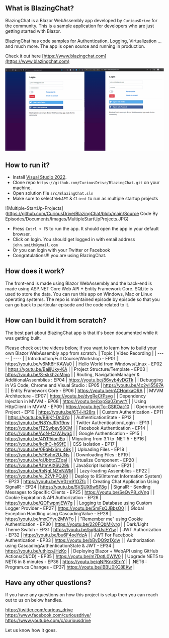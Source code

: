 ## What is BlazingChat?

BlazingChat is a Blazor WebAssembly app developed by `CuriousDrive` for the community. 
This is a sample application for developers who are just getting started with Blazor. 

BlazingChat has code samples for Authentication, Logging, Virtualization ... and much more. The app is open source and running in production. 

Check it out here [https://www.blazingchat.com](https://www.blazingchat.com)

![Demo_App](https://github.com/CuriousDrive/BlazingChat/blob/main/Source%20Code%20By%20Episodes/Documents/Gifs/Intro2.gif)

## How to run it?

- Install [Visual Studio 2022](https://visualstudio.microsoft.com/vs/).
- Clone repo `https://github.com/CuriousDrive/BlazingChat.git` on your machine.
- Open solution file `src/BlazingChat.sln`
- Make sure to select `WebAPI` & `Client` to run as multiple startup projects

![Multiple-StartUp-Projects](https://github.com/CuriousDrive/BlazingChat/blob/main/Source Code By Episodes/Documents/Images/MultipleStartUpProjects.JPG)
- Press `Cntrl + F5` to run the app. It should open the app in your default browser.
- Click on login. You should get logged in with email address `john.smith@gmail.com`
- Or you can login with your Twitter or Facebook
- Congratulations!!! you are using BlazingChat.

## How does it work?

The front-end is made using Blazor WebAssembly and the back-end is made using ASP.NET Core Web API + Entity Framework Core. SQLite is used to store the data. You can run this app on Windows, Mac or Linux operating systems. The repo is maintained episode by episode so that you can go back to particular episode and the code related to it.

## How can I build it from scratch?

The best part about BlazingChat app is that it's been documented while it was getting built. 

Please check out the videos below, if you want to learn how to build your own Blazor WebAssembly app from scratch.
| Topic | Video Recording |
| ----- | ---- |
| Introduction/Full Course/Workshop - EP01 | https://youtu.be/v6Mt8HKAWa0 |
| Hello World from Windows/Linux - EP02 | https://youtu.be/BajljUky-KA |
| Project Structure/Template - EP03 | https://youtu.be/S-skkhzcMmo |
| Routing, NavigationManager & AdditionalAssemblies : EP04 | https://youtu.be/86vyb4vDGTk |
| Debugging in VS Code, Chrome and Visual Studio : EP05 | https://youtu.be/4c2vli5567A |
| Entity Framework Core - EP06 | https://youtu.be/rACHqnkaORA |
| MVVM Architecture - EP07 | https://youtu.be/dvgReCfPsvg |
| Dependency Injection in MVVM - EP08 | https://youtu.be/bxpSa0ZmwtY |
| Using HttpClient in MVVM - EP09 | https://youtu.be/To-GSKOac10 |
| Open-source Project - EP10 | https://youtu.be/6T-l-lt28rs |
| Custom Authentication - EP11 | https://youtu.be/B9jKf-Dn0Yg |
| AuthenticationState - EP12 | https://youtu.be/N8YoJRV19rw |
| Twitter Authentication/Login - EP13 | https://youtu.be/TZSwbey58CM |
| Facebook Authentication - EP14 | https://youtu.be/AoN-CzWJwa4 |
| Google Authentication - EP15 | https://youtu.be/4lYPhionIEo |
| Migrating from 3.1 to .NET 5 - EP16 | https://youtu.be/kcihC-h69fE |
| CSS Isolation - EP17 | https://youtu.be/0EqMxSm_49k |
| Uploading Files - EP18 | https://youtu.be/sF6yhn2UJNs |
| Downloading Files : EP19 | https://youtu.be/qUbbtcZZqaI |
| Virtualize Component - EP20 | https://youtu.be/UtmAlX6U29k |
| JavaScript Isolation - EP21 | https://youtu.be/tbNgLNZnNWM |
| Lazy-loading Assemblies - EP22 | https://youtu.be/e_22VhPQJj0 |
| Deploy to IIS(Internet Information System) - EP23 | https://youtu.be/vV0zn91OZfc |
| Creating Chat Application Using SignalR - EP24 | https://youtu.be/5VSUX6w5P8g |
| SignalR - Sending Messages to Specific Clients - EP25 | https://youtu.be/SeQvP8_dVng |
| Cookie Expiration & API Authorization - EP26 | https://youtu.be/QOFwpmjEW7g |
| Logging to Database using Custom Logger Provider - EP27 | https://youtu.be/SmFsQJBbsO0 |
| Global Exception Handling using CascadingValue - EP28 | https://youtu.be/mxOYvu2MWFo |
| "Remember me" using Cookie Authentication - EP30 | https://youtu.be/220FQbMKyrg |
| Dark/Light Theme Switch - EP31 | https://youtu.be/5qRaUviEYIw |
| JWT Authorization - EP32 | https://youtu.be/bu6F4oeYdzA |
| JWT For Facebook Authentication - EP33 | https://youtu.be/bBvDQ9z1Xdw |
| Authorization using CascadingAuthenticationState & JWT - EP34 | https://youtu.be/uthjcpJHzKo |
| Deploying Blazor + WebAPI using GitHub Actions(CI/CD) - EP35 | https://youtu.be/m7DqtL0WIV0 |
| Upgrade NET5 to NET6 in 8 minutes - EP36 | https://youtu.be/qNPKnrSEr-Y |
| .NET6 : Program.cs Changes - EP37| https://youtu.be/iBBU0KC8EKw |

## Have any other questions?

If you have any questions on how this project is setup then you can reach out to us on below handles.

https://twitter.com/curious_drive <br />
https://www.facebook.com/curiousdrive/ <br />
https://www.youtube.com/c/curiousdrive <br />

Let us know how it goes. 
